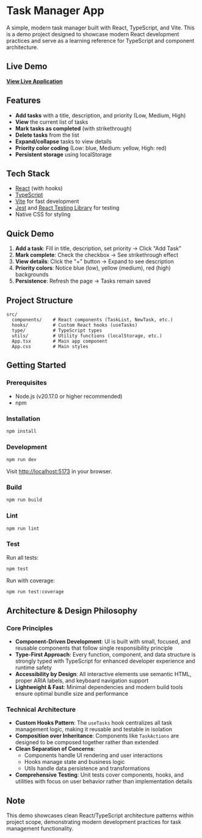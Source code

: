 # Task Manager App

A simple, modern task manager built with React, TypeScript, and Vite. 
This is a demo project designed to showcase modern React development practices and serve as a learning reference for TypeScript and component architecture.

## Live Demo
**[View Live Application](https://main.dvyj9633isign.amplifyapp.com/)**

## Features
- **Add tasks** with a title, description, and priority (Low, Medium, High)
- **View** the current list of tasks
- **Mark tasks as completed** (with strikethrough)
- **Delete tasks** from the list
- **Expand/collapse** tasks to view details
- **Priority color coding** (Low: blue, Medium: yellow, High: red)
- **Persistent storage** using localStorage

## Tech Stack
- [React](https://react.dev/) (with hooks)
- [TypeScript](https://www.typescriptlang.org/)
- [Vite](https://vitejs.dev/) for fast development
- [Jest](https://jestjs.io/) and [React Testing Library](https://testing-library.com/docs/react-testing-library/intro/) for testing
- Native CSS for styling


## Quick Demo

1. **Add a task**: Fill in title, description, set priority → Click "Add Task"
2. **Mark complete**: Check the checkbox → See strikethrough effect
3. **View details**: Click the "+" button → Expand to see description
4. **Priority colors**: Notice blue (low), yellow (medium), red (high) backgrounds
5. **Persistence**: Refresh the page → Tasks remain saved

## Project Structure
```
src/
  components/    # React components (TaskList, NewTask, etc.)
  hooks/         # Custom React hooks (useTasks)
  type/          # TypeScript types
  utils/         # Utility functions (localStorage, etc.)
  App.tsx        # Main app component
  App.css        # Main styles
```

## Getting Started

### Prerequisites
- Node.js (v20.17.0 or higher recommended)
- npm

### Installation
```sh
npm install
```

### Development
```sh
npm run dev
```
Visit [http://localhost:5173](http://localhost:5173) in your browser.

### Build
```sh
npm run build
```

### Lint
```sh
npm run lint
```

### Test
Run all tests:
```sh
npm test
```
Run with coverage:
```sh
npm run test:coverage
```


## Architecture & Design Philosophy

### Core Principles

- **Component-Driven Development**: UI is built with small, focused, and reusable components that follow single responsibility principle
- **Type-First Approach**: Every function, component, and data structure is strongly typed with TypeScript for enhanced developer experience and runtime safety
- **Accessibility by Design**: All interactive elements use semantic HTML, proper ARIA labels, and keyboard navigation support
- **Lightweight & Fast**: Minimal dependencies and modern build tools ensure optimal bundle size and performance

### Technical Architecture

- **Custom Hooks Pattern**: The `useTasks` hook centralizes all task management logic, making it reusable and testable in isolation
- **Composition over Inheritance**: Components like `TaskActions` are designed to be composed together rather than extended
- **Clean Separation of Concerns**:
  - Components handle UI rendering and user interactions
  - Hooks manage state and business logic
  - Utils handle data persistence and transformations
- **Comprehensive Testing**: Unit tests cover components, hooks, and utilities with focus on user behavior rather than implementation details

## Note

This demo showcases clean React/TypeScript architecture patterns within project scope, 
demonstrating modern development practices for task management functionality.


